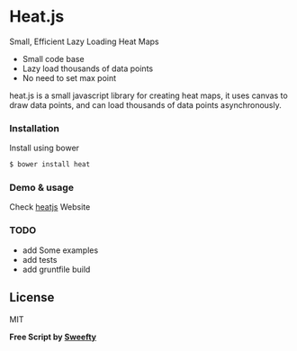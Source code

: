 # Heat.js

Small, Efficient Lazy Loading Heat Maps

  - Small code base
  - Lazy load thousands of data points
  - No need to set max point

heat.js is a small javascript library for creating heat maps, it uses canvas to draw data points, and can load thousands of data points asynchronously.

### Installation

Install using bower

```sh
$ bower install heat
```

### Demo & usage

Check [heatjs](http://sweefty.com/heat) Website

### TODO

  - add Some examples
  - add tests
  - add gruntfile build

License
----
MIT

**Free Script by [Sweefty](http://sweefty.com)**
